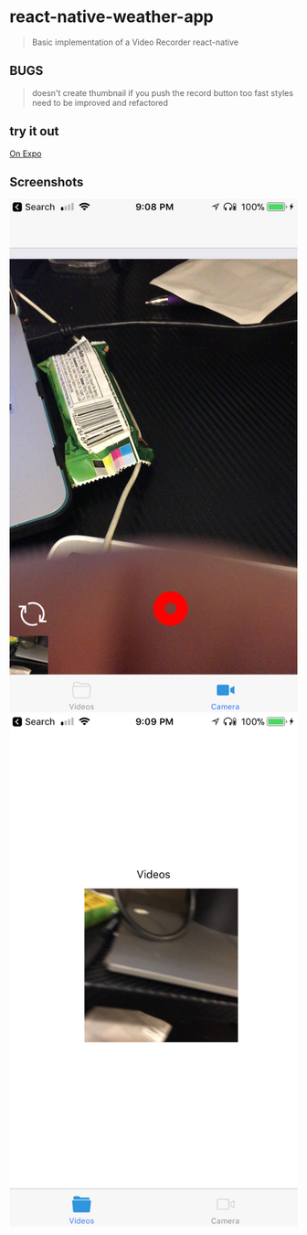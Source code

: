 # react-native-weather-app

> Basic implementation of a Video Recorder react-native
## BUGS
>doesn't create thumbnail if you push the record button too fast 
>styles need to be improved and refactored
## try it out

[On Expo](https://exp.host/@waltershub/airchallenge)


## Screenshots

![](readme/ss1.PNG?raw=true)
![](readme/ss2.PNG?raw=true)
